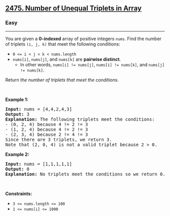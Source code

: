 <h2><a href="https://leetcode.com/problems/number-of-unequal-triplets-in-array/?envType=problem-list-v2&envId=sorting">2475. Number of Unequal Triplets in Array</a></h2><h3>Easy</h3><hr><p>You are given a <strong>0-indexed</strong> array of positive integers <code>nums</code>. Find the number of triplets <code>(i, j, k)</code> that meet the following conditions:</p>

<ul>
	<li><code>0 &lt;= i &lt; j &lt; k &lt; nums.length</code></li>
	<li><code>nums[i]</code>, <code>nums[j]</code>, and <code>nums[k]</code> are <strong>pairwise distinct</strong>.
	<ul>
		<li>In other words, <code>nums[i] != nums[j]</code>, <code>nums[i] != nums[k]</code>, and <code>nums[j] != nums[k]</code>.</li>
	</ul>
	</li>
</ul>

<p>Return <em>the number of triplets that meet the conditions.</em></p>

<p>&nbsp;</p>
<p><strong class="example">Example 1:</strong></p>

<pre>
<strong>Input:</strong> nums = [4,4,2,4,3]
<strong>Output:</strong> 3
<strong>Explanation:</strong> The following triplets meet the conditions:
- (0, 2, 4) because 4 != 2 != 3
- (1, 2, 4) because 4 != 2 != 3
- (2, 3, 4) because 2 != 4 != 3
Since there are 3 triplets, we return 3.
Note that (2, 0, 4) is not a valid triplet because 2 &gt; 0.
</pre>

<p><strong class="example">Example 2:</strong></p>

<pre>
<strong>Input:</strong> nums = [1,1,1,1,1]
<strong>Output:</strong> 0
<strong>Explanation:</strong> No triplets meet the conditions so we return 0.
</pre>

<p>&nbsp;</p>
<p><strong>Constraints:</strong></p>

<ul>
	<li><code>3 &lt;= nums.length &lt;= 100</code></li>
	<li><code>1 &lt;= nums[i] &lt;= 1000</code></li>
</ul>
